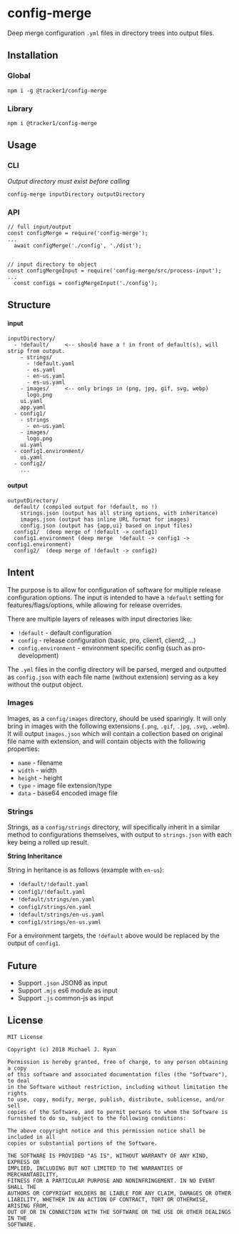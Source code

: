 # config-merge

Deep merge configuration `.yml` files in directory trees into output files. 
## Installation

### Global

`npm i -g @tracker1/config-merge`

### Library

`npm i @tracker1/config-merge`

## Usage

### CLI

*Output directory must exist before calling*

`config-merge inputDirectory outputDirectory`

### API

```
// full input/output
const configMerge = require('config-merge');
...
  await configMerge('./config', './dist');


// input directory to object
const configMergeInput = require('config-merge/src/process-input');
...
  const configs = configMergeInput('./config');
```

## Structure

#### input

    inputDirectory/
      - !default/     <-- should have a ! in front of default(s), will strip from output.
        - strings/
          - !default.yaml
          - es.yaml
          - en-us.yaml
          - es-us.yaml
        - images/     <-- only brings in (png, jpg, gif, svg, webp)
          logo.png
        ui.yaml
        app.yaml
      - config1/
        - strings
          - en-us.yaml
        - images/
          logo.png
        ui.yaml
      - config1.environment/
        ui.yaml
      - config2/
        ...

#### output

    outputDirectory/
      default/ (compiled output for !default, no !)
        strings.json (output has all string options, with inheritance)
        images.json (output has inline URL format for images)
        config.json (output has {app,ui} based on input files)
      config1/  (deep merge of !default -> config1)
      config1.environment (deep merge  !default -> config1 -> config1.environment)
      config2/  (deep merge of !default -> config2)

## Intent

The purpose is to allow for configuration of software for multiple release configuration options. The input is intended to have a `!default` setting for features/flags/options, while allowing for release overrides.

There are multiple layers of releases with input directories like:

  - `!default` - default configuration
  - `config` - release configuration (basic, pro, client1, client2, ...)
  - `config.environment` - environment specific config (such as pro-development)

The `.yml` files in the config directory will be parsed, merged and outputted as `config.json` with each file name (without extension) serving
as a key without the output object.

### Images

Images, as a `config/images` directory, should be used sparingly.  It will only bring in images with the following extensions (`.png`, `.gif`, `.jpg`, `.svg`, `.webm`).  It will output `images.json` which will contain a collection based on original file name with extension, and will contain objects with the following properties:

  - `name`  - filename
  - `width` - width
  - `height` - height
  - `type` - image file extension/type
  - `data` - base64 encoded image file

### Strings

Strings, as a `config/strings` directory, will specifically inherit in a similar method to configurations themselves, with output to `strings.json` with each key being a rolled up result.

**String Inheritance**

String in heritance is as follows (example with `en-us`):

- `!default/!default.yaml`
- `config1/!default.yaml`
- `!default/strings/en.yaml`
- `config1/strings/en.yaml`
- `!default/strings/en-us.yaml`
- `config1/strings/en-us.yaml`

For a environment targets, the `!default` above would be replaced by the output of `config1`.

## Future

- Support `.json` JSON6 as input
- Support `.mjs` es6 module as input
- Support `.js` common-js as input

## License

```
MIT License

Copyright (c) 2018 Michael J. Ryan

Permission is hereby granted, free of charge, to any person obtaining a copy
of this software and associated documentation files (the "Software"), to deal
in the Software without restriction, including without limitation the rights
to use, copy, modify, merge, publish, distribute, sublicense, and/or sell
copies of the Software, and to permit persons to whom the Software is
furnished to do so, subject to the following conditions:

The above copyright notice and this permission notice shall be included in all
copies or substantial portions of the Software.

THE SOFTWARE IS PROVIDED "AS IS", WITHOUT WARRANTY OF ANY KIND, EXPRESS OR
IMPLIED, INCLUDING BUT NOT LIMITED TO THE WARRANTIES OF MERCHANTABILITY,
FITNESS FOR A PARTICULAR PURPOSE AND NONINFRINGEMENT. IN NO EVENT SHALL THE
AUTHORS OR COPYRIGHT HOLDERS BE LIABLE FOR ANY CLAIM, DAMAGES OR OTHER
LIABILITY, WHETHER IN AN ACTION OF CONTRACT, TORT OR OTHERWISE, ARISING FROM,
OUT OF OR IN CONNECTION WITH THE SOFTWARE OR THE USE OR OTHER DEALINGS IN THE
SOFTWARE.
```